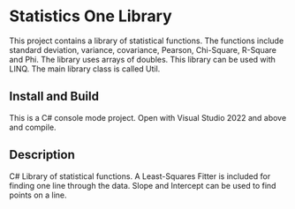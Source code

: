 # Statistics One Library

This project contains a library of statistical functions.  The functions include standard deviation, variance, covariance, Pearson, Chi-Square, R-Square and Phi.
The library uses arrays of doubles.  This library can be used with LINQ.  The main library class is called Util.

## Install and Build

This is a C# console mode project.  Open with Visual Studio 2022 and above and compile.

## Description

   C# Library of statistical functions.  A Least-Squares Fitter is included for finding one line through the data.  Slope and Intercept can be used to find points on a line.

   

   

